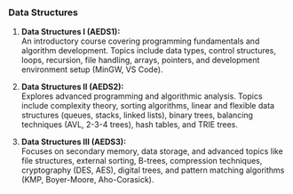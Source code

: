 ### Data Structures

1. **Data Structures I (AEDS1):**  
   An introductory course covering programming fundamentals and algorithm development. Topics include data types, control structures, loops, recursion, file handling, arrays, pointers, and development environment setup (MinGW, VS Code).

2. **Data Structures II (AEDS2):**  
   Explores advanced programming and algorithmic analysis. Topics include complexity theory, sorting algorithms, linear and flexible data structures (queues, stacks, linked lists), binary trees, balancing techniques (AVL, 2-3-4 trees), hash tables, and TRIE trees.

3. **Data Structures III (AEDS3):**  
   Focuses on secondary memory, data storage, and advanced topics like file structures, external sorting, B-trees, compression techniques, cryptography (DES, AES), digital trees, and pattern matching algorithms (KMP, Boyer-Moore, Aho-Corasick).